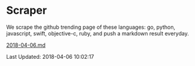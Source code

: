 # Scraper

We scrape the github trending page of these languages: go, python, javascript, swift, objective-c, ruby, and push a markdown result everyday.

[2018-04-06.md](https://github.com/henson/Scraper/blob/master/2018-04-06.md)

Last Updated: 2018-04-06 10:02:17